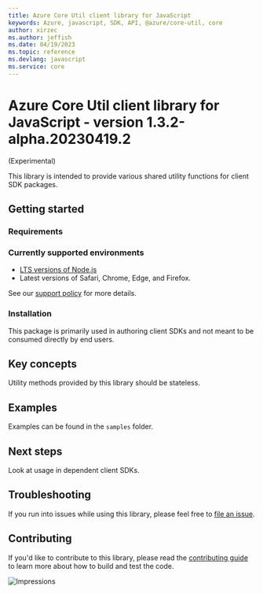 ```yaml
---
title: Azure Core Util client library for JavaScript
keywords: Azure, javascript, SDK, API, @azure/core-util, core
author: xirzec
ms.author: jeffish
ms.date: 04/19/2023
ms.topic: reference
ms.devlang: javascript
ms.service: core
---
```

# Azure Core Util client library for JavaScript - version 1.3.2-alpha.20230419.2 
 (Experimental)

This library is intended to provide various shared utility functions for client SDK packages.

## Getting started

### Requirements

### Currently supported environments

- [LTS versions of Node.js](https://github.com/nodejs/release#release-schedule)
- Latest versions of Safari, Chrome, Edge, and Firefox.

See our [support policy](https://github.com/Azure/azure-sdk-for-js/blob/main/SUPPORT.md) for more details.

### Installation

This package is primarily used in authoring client SDKs and not meant to be consumed directly by end users.

## Key concepts

Utility methods provided by this library should be stateless.

## Examples

Examples can be found in the `samples` folder.

## Next steps

Look at usage in dependent client SDKs.

## Troubleshooting

If you run into issues while using this library, please feel free to [file an issue](https://github.com/Azure/azure-sdk-for-js/issues/new).

## Contributing

If you'd like to contribute to this library, please read the [contributing guide](https://github.com/Azure/azure-sdk-for-js/blob/main/CONTRIBUTING.md) to learn more about how to build and test the code.

![Impressions](https://azure-sdk-impressions.azurewebsites.net/api/impressions/azure-sdk-for-js%2Fsdk%2Fcore%2Fcore-util%2FREADME.png)

